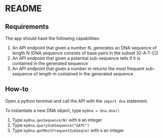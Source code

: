# README

## Requirements

The app should have the following capabilities:

1) An API endpoint that given a number N, generates an DNA sequence of length N (DNA sequence consists of base pairs in the subset [G-A-T-C])
2) An API endpoint that given a potential sub-sequence tells if it is contained in the generated sequence
3) An API endpoint that given a number m returns the most frequent sub-sequence of length m contained in the generated sequence

## How-to

Open a python terminal and call the API with the ```import dna``` statement.

To instantiate a new DNA object, type ```myDna = dna.dna()```

1) Type ```myDna.genSequence(N)``` with ```N``` an integer
2) Type ```myDna.querySubSequence("GATC")```
3) Type ```myDna.getMostFrequentSubSeq(m)``` with ```m``` an integer